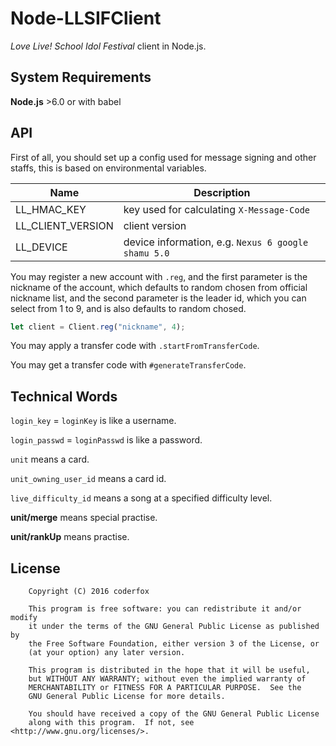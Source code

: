 Node-LLSIFClient
=====

*Love Live! School Idol Festival* client in Node.js.

System Requirements
-----

**Node.js** >6.0 or with babel

API
-----

First of all, you should set up a config used for message signing and other staffs, this is based on environmental variables.

| Name | Description |
|------|-------------|
| LL\_HMAC\_KEY | key used for calculating `X-Message-Code` |
| LL\_CLIENT\_VERSION | client version |
| LL\_DEVICE | device information, e.g. `Nexus 6 google shamu 5.0` |

You may register a new account with `.reg`,
and the first parameter is the nickname of the account, which defaults to random chosen from official nickname list,
and the second parameter is the leader id, which you can select from 1 to 9, and is also defaults to random chosed.

```ts
let client = Client.reg("nickname", 4);
```

You may apply a transfer code with `.startFromTransferCode`.

You may get a transfer code with `#generateTransferCode`.

Technical Words
-----

`login_key` = `loginKey` is like a username.

`login_passwd` = `loginPasswd` is like a password.

`unit` means a card.

`unit_owning_user_id` means a card id.

`live_difficulty_id` means a song at a specified difficulty level.

**unit/merge** means special practise.

**unit/rankUp** means practise.

License
-----

```
    Copyright (C) 2016 coderfox

    This program is free software: you can redistribute it and/or modify
    it under the terms of the GNU General Public License as published by
    the Free Software Foundation, either version 3 of the License, or
    (at your option) any later version.

    This program is distributed in the hope that it will be useful,
    but WITHOUT ANY WARRANTY; without even the implied warranty of
    MERCHANTABILITY or FITNESS FOR A PARTICULAR PURPOSE.  See the
    GNU General Public License for more details.

    You should have received a copy of the GNU General Public License
    along with this program.  If not, see <http://www.gnu.org/licenses/>.
```